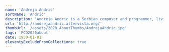 ```yaml
---
name: 'Andreja Andric'
sortName: 'Andric'
description: 'Andreja Andric is a Serbian composer and programmer, living in Aarhus. Using computer programming as key means of artistic expression, he aims at discovering pristine, dynamic and complex sound worlds. Pioneer of smartphone recital as a concert practice. Holds a PhD in Music Informatics from Milan University, Italy'
url: 'http://andrejaandric.altervista.org/'
thumbUrl: '/assets/2020_AboutThumbs/AndrejaAndric.jpg'
tags: 'PCD2020about'
date: 1950-01-01
eleventyExcludeFromCollections: true
---
```

